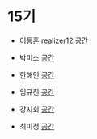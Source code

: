 # 15기

- 이동훈 [realizer12](https://github.com/realizer12)
[공간](https://github.com/StudyFork/GoogryAndroidArchitectureStudy/tree/master/class14/)

- 박미소 [](https://github.com//)
[공간](https://github.com/StudyFork/GoogryAndroidArchitectureStudy/tree/master/class14/)

- 한해인 [](https://github.com//)
[공간](https://github.com/StudyFork/GoogryAndroidArchitectureStudy/tree/master/class14/)

- 임규진 [](https://github.com/)
[공간](https://github.com/StudyFork/GoogryAndroidArchitectureStudy/tree/master/class14/)

- 강지회 [](https://github.com/)
[공간](https://github.com/StudyFork/GoogryAndroidArchitectureStudy/tree/master/class14/)

- 최미정 [](https://github.com//)
[공간](https://github.com/StudyFork/GoogryAndroidArchitectureStudy/tree/master/class14/)
